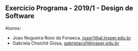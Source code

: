 Exercício Programa - 2019/1 - Design de Software
------------------------------------------------

Alunos: 
- Joao Nogueira Roxo da Fonseca, joaor1@al.insper.edu.br
- Gabriela Choichit Giosa, gabrielacg1@insper.edu.br


